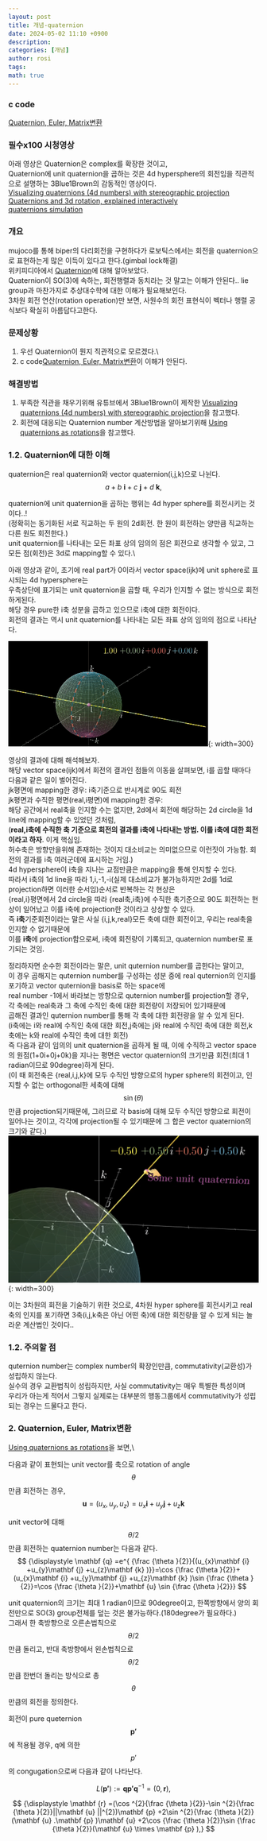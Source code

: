 ```yaml
---
layout: post
title: 개념-quaternion
date: 2024-05-02 11:10 +0900
description:
categories: [개념]
author: rosi
tags:
math: true
---
```


### c code
[Quaternion, Euler, Matrix변환](/assets/img/개념/2024-05-02-개념-quaternion/quaternion_euler.c)

### 필수x100 시청영상
아래 영상은 Quaternion은 complex를 확장한 것이고,\
Quaternion에 unit quaternion을 곱하는 것은 4d hypersphere의 회전임을 직관적으로 설명하는 3Blue1Brown의 감동적인 영상이다.\
[Visualizing quaternions (4d numbers) with stereographic projection](https://www.youtube.com/watch?v=d4EgbgTm0Bg)
[Quaternions and 3d rotation, explained interactively](https://www.youtube.com/watch?v=zjMuIxRvygQ&t=115s)\
[quaternions simulation](https://eater.net/quaternions)

### 개요

mujoco를 통해 biper의 다리회전을 구현하다가 로보틱스에서는 회전을 quaternion으로 표현하는게 많은 이득이 있다고 한다.(gimbal lock해결)\
위키피디아에서 [Quaternion](https://en.wikipedia.org/wiki/Quaternion)에 대해 알아보았다.\
Quaternion이 SO(3)에 속하는, 회전행렬과 동치라는 것 말고는 이해가 안된다.. lie group과 마찬가지로 추상대수학에 대한 이해가 필요해보인다.\
3차원 회전 연산(rotation operation)만 보면, 사원수의 회전 표현식이 벡터나 행렬 공식보다 확실히 아름답다고한다.

### 문제상황

1. 우선 Quaternion이 뭔지 직관적으로 모르겠다.\
2. c code[Quaternion, Euler, Matrix변환](/assets/img/개념/2024-05-02-개념-quaternion/quaternion_euler.c)이 이해가 안된다.

### 해결방법
1. 부족한 직관을 채우기위해 유튜브에서 3Blue1Brown이 제작한 [Visualizing quaternions (4d numbers) with stereographic projection](https://www.youtube.com/watch?v=d4EgbgTm0Bg)을 참고했다.
2. 회전에 대응되는 Quaternion number 계산방법을 알아보기위해 [Using quaternions as rotations](https://en.wikipedia.org/wiki/Quaternions_and_spatial_rotation#Using_quaternions_as_rotations)을 참고했다.

### 1.2. Quaternion에 대한 이해

quaternion은 real quaternion와 vector quaternion(i,j,k)으로 나뉜다.\
$$
{\displaystyle a+b\ \mathbf {i} +c\ \mathbf {j} +d\ \mathbf {k} ,}
$$

quaternion에 unit quaternion을 곱하는 행위는 4d hyper sphere를 회전시키는 것이다..!\
(정확히는 동기화된 서로 직교하는 두 원의 2d회전. 한 원이 회전하는 양만큼 직교하는 다른 원도 회전한다.)\
unit quaternion를 나타내는 모든 좌표 상의 임의의 점은 회전으로 생각할 수 있고, 그 모든 점(회전)은 3d로 mapping할 수 있다.\

아래 영상과 같이, 초기에 real part가 0이라서 vector space(ijk)에 unit sphere로 표시되는 4d hypersphere는\
우측상단에 표기되는 unit quaternion을 곱할 때, 우리가 인지할 수 없는 방식으로 회전하게된다.\
해당 경우 pure한 i축 성분을 곱하고 있으므로 i축에 대한 회전이다.\
회전의 결과는 역시 unit quaternion를 나타내는 모든 좌표 상의 임의의 점으로 나타난다.

![영상](/assets/img/개념/2024-05-02-개념-quaternion/quaternion_rotation.gif){: width=300}

영상의 결과에 대해 해석해보자.\
해당 vector space(ijk)에서 회전의 결과인 점들의 이동을 살펴보면, i를 곱할 때마다 다음과 같은 일이 벌어진다.\
jk평면에 mapping한 경우: i축기준으로 반시계로 90도 회전\
jk평면과 수직한 평면(real,i평면)에 mapping한 경우:\
해당 공간에서 real축을 인지할 수는 없지만, 2d에서 회전에 해당하는 2d circle을 1d line에 mapping할 수 있었던 것처럼,\
(**real,i축에 수직한 축 기준으로 회전의 결과를 i축에 나타내는 방법. 이를 i축에 대한 회전이라고 하자**. 이게 핵심임.\
허수축은 방향만을위해 존재하는 것이지 대소비교는 의미없으므로 이런짓이 가능함. 회전의 결과를 i축 여러군데에 표시하는 거임.)\
4d hypersphere이 i축을 지나는 교점만큼은 mapping을 통해 인지할 수 있다.\
따라서 i축의 1d line을 따라 1,i,-1,-i(실제 대소비교가 불가능하지만 2d를 1d로 projection하면 이러한 순서임)순서로 반복하는 각 현상은\
{real,i}평면에서 2d circle을 따라 {real축,i축}에 수직한 축기준으로 90도 회전하는 현상이 일어났고 이를 i축에 projection한 것이라고 상상할 수 있다.\
즉 **i축**기준회전이라는 말은 사실 {i,j,k,real}모든 축에 대한 회전이고, 우리는 real축을 인지할 수 없기때문에 \
이를 **i축**에 projection함으로써, i축에 회전량이 기록되고, quaternion number로 표기되는 것임.

정리하자면 순수한 회전이라는 말은, unit quternion number를 곱한다는 말이고,\
이 경우 곱해지는 quternion number를 구성하는 성분 중에 real quternion의 인지를 포기하고 vector quternion을 basis로 하는 space에\
real number -1에서 바라보는 방향으로 quternion number를 projection할 경우,\
각 축에는 real축과 그 축에 수직인 축에 대한 회전량이 저장되어 있기때문에\
곱해진 결과인 quternion number를 통해 각 축에 대한 회전량을 알 수 있게 된다.\
(i축에는 i와 real에 수직인 축에 대한 회전,j축에는 j와 real에 수직인 축에 대한 회전,k축에는 k와 real에 수직인 축에 대한 회전)\
즉 다음과 같이 임의의 unit quaternion을 곱하게 될 때, 이에 수직하고 vector space의 원점(1+0i+0j+0k)을 지나는 평면은 vector quaternion의 크기만큼 회전(최대 1 radian이므로 90degree)하게 된다.\
(이 때 회전축은 {real,i,j,k}에 모두 수직인 방향으로의 hyper sphere의 회전이고, 인지할 수 없는 orthogonal한 세축에 대해 $$ \sin(\theta) $$만큼 projection되기때문에, 그러므로 각 basis에 대해 모두 수직인 방향으로 회전이 일어나는 것이고, 각각에 projection될 수 있기때문에 그 합은 vector quaternion의 크기와 같다.)\
![회전](/assets/img/개념/2024-05-02-개념-quaternion/rotation%20for%20each%20axis.png){: width=300}

이는 3차원의 회전을 기술하기 위한 것으로, 4차원 hyper sphere를 회전시키고 real축의 인지를 포기하면 3축(i,j,k축은 아닌 어떤 축)에 대한 회전량을 알 수 있게 되는 놀라운 계산법인 것이다..

 
### 1.2. 주의할 점

quternion number는 complex number의 확장인만큼, commutativity(교환성)가 성립하지 않는다.\
실수의 경우 교환법칙이 성립하지만, 사실 commutativity는 매우 특별한 특성이며\
우리가 아는게 적어서 그렇지 실제로는 대부분의 행동그룹에서 commutativity가 성립되는 경우는 드물다고 한다.

### 2. Quaternion, Euler, Matrix변환

[Using quaternions as rotations](https://en.wikipedia.org/wiki/Quaternions_and_spatial_rotation#Using_quaternions_as_rotations)을 보면,\

다음과 같이 표현되는 unit vector를 축으로 rotation of angle $$\theta$$ 만큼 회전하는 경우,
$$
{\displaystyle \mathbf {u} =(u_{x},u_{y},u_{z})=u_{x}\mathbf {i} +u_{y}\mathbf {j} +u_{z}\mathbf {k} }
$$

unit vector에 대해 $$\theta/2$$만큼 회전하는 quaternion number는 다음과 같다.
$$
{\displaystyle \mathbf {q} =e^{ {\frac {\theta }{2}}{(u_{x}\mathbf {i} +u_{y}\mathbf {j} +u_{z}\mathbf {k} )}}=\cos {\frac {\theta }{2}}+(u_{x}\mathbf {i} +u_{y}\mathbf {j} +u_{z}\mathbf {k} )\sin {\frac {\theta }{2}}=\cos {\frac {\theta }{2}}+\mathbf {u} \sin {\frac {\theta }{2}}}
$$

unit quaternion의 크기는 최대 1 radian이므로 90degree이고, 한쪽방향에서 양의 회전만으로 SO(3) group전체를 덮는 것은 불가능하다.(180degree가 필요하다.)\
그래서 한 축방향으로 오른손법칙으로 $$\theta/2$$만큼 돌리고, 반대 축방향에서 왼손법칙으로 $$\theta/2$$만큼 한번더 돌리는 방식으로 총 $$\theta$$만큼의 회전을 정의한다.

회전이 pure queternion $${\displaystyle \mathbf {p'} }$$에 적용될 경우, q에 의한 $$p'$$의 congugation으로써 다음과 같이 나타난다.

$$
{\displaystyle L(\mathbf {p'} ):=\mathbf {q} \mathbf {p'} \mathbf {q} ^{-1}=(0,\mathbf {r} ),}
$$

$$
{\displaystyle \mathbf {r} =(\cos ^{2}{\frac {\theta }{2}}-\sin ^{2}{\frac {\theta }{2}}||\mathbf {u} ||^{2})\mathbf {p} +2\sin ^{2}{\frac {\theta }{2}}(\mathbf {u} .\mathbf {p} )\mathbf {u} +2\cos {\frac {\theta }{2}}\sin {\frac {\theta }{2}}(\mathbf {u} \times \mathbf {p} ),}
$$
